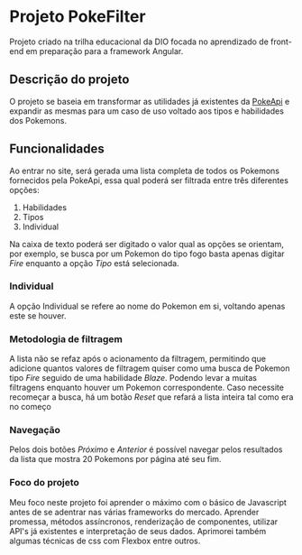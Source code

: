 # Projeto PokeFilter

Projeto criado na trilha educacional da DIO focada no aprendizado de front-end em preparação para a framework Angular.

## Descrição do projeto

O projeto se baseia em transformar as utilidades já existentes da [PokeApi](https://pokeapi.co) e expandir as mesmas para um caso de uso voltado aos tipos e habilidades dos Pokemons.

## Funcionalidades

Ao entrar no site, será gerada uma lista completa de todos os Pokemons fornecidos pela PokeApi, essa qual poderá ser filtrada entre três diferentes opções: 

1. Habilidades
2. Tipos
3. Individual

Na caixa de texto poderá ser digitado o valor qual as opções se orientam, por exemplo, se busca por um Pokemon do tipo fogo basta apenas digitar *Fire* enquanto a opção *Tipo* está selecionada.

### Individual

A opção Individual se refere ao nome do Pokemon em si, voltando apenas este se houver.

### Metodologia de filtragem

A lista não se refaz após o acionamento da filtragem, permitindo que adicione quantos valores de filtragem quiser como uma busca de Pokemon tipo *Fire* seguido de uma habilidade *Blaze*. Podendo levar a muitas filtragens enquanto houver um Pokemon correspondente.
Caso necessite recomeçar a busca, há um botão *Reset* que refará a lista inteira tal como era no começo


### Navegação

Pelos dois botões *Próximo* e *Anterior* é possível navegar pelos resultados da lista que mostra 20 Pokemons por página até seu fim.

### Foco do projeto

Meu foco neste projeto foi aprender o máximo com o básico de Javascript antes de se adentrar nas várias frameworks do mercado. Aprender promessa, métodos assíncronos, renderização de componentes, utilizar API's já existentes e interpretação de seus dados. Aprimorei também algumas técnicas de css com Flexbox entre outros.
